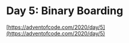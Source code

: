 # Day 5: Binary Boarding

[https://adventofcode.com/2020/day/5](https://adventofcode.com/2020/day/5)
